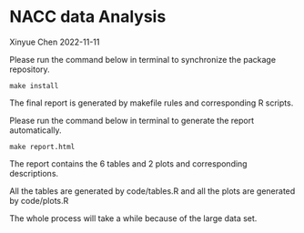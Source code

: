 NACC data Analysis
================
Xinyue Chen
2022-11-11

Please run the command below in terminal to synchronize the package
repository.

``` terminal
make install
```

The final report is generated by makefile rules and corresponding R
scripts.

Please run the command below in terminal to generate the report
automatically.

``` terminal
make report.html
```

The report contains the 6 tables and 2 plots and corresponding
descriptions.

All the tables are generated by code/tables.R and all the plots are
generated by code/plots.R

The whole process will take a while because of the large data set.
